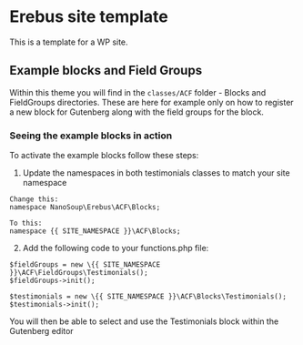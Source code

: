 # Erebus site template
This is a template for a WP site.

## Example blocks and Field Groups
Within this theme you will find in the ```classes/ACF``` folder - Blocks and FieldGroups directories.
These are here for example only on how to register a new block for Gutenberg along with the field groups for the block.

### Seeing the example blocks in action
To activate the example blocks follow these steps:

1. Update the namespaces in both testimonials classes to match your site namespace
```
Change this:
namespace NanoSoup\Erebus\ACF\Blocks;

To this:
namespace {{ SITE_NAMESPACE }}\ACF\Blocks;
```
2. Add the following code to your functions.php file:
```
$fieldGroups = new \{{ SITE_NAMESPACE }}\ACF\FieldGroups\Testimonials();
$fieldGroups->init();

$testimonials = new \{{ SITE_NAMESPACE }}\ACF\Blocks\Testimonials();
$testimonials->init();
```
You will then be able to select and use the Testimonials block within the Gutenberg editor